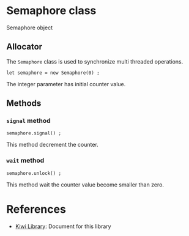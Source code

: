 # Semaphore class
Semaphore object

## Allocator
The `Semaphore` class is used to synchronize multi threaded operations.
````
let semaphore = new Semaphore(0) ;
````
The integer parameter has initial counter value.

## Methods
### `signal` method
````
semaphore.signal() ;
````
This method decrement the counter.


### `wait` method
````
semaphore.unlock() ;
````
This method wait the counter value become smaller than zero.

# References
* [Kiwi Library](https://github.com/steelwheels/KiwiScript/blob/master/KiwiLibrary/Document/Library.md): Document for this library
